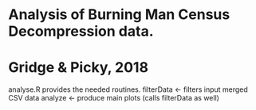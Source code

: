 # Analysis of Burning Man Census Decompression data.
# Gridge & Picky, 2018

analyse.R provides the needed routines.
 filterData <- filters input merged CSV data
 analyze <- produce main plots (calls filterData as well)

